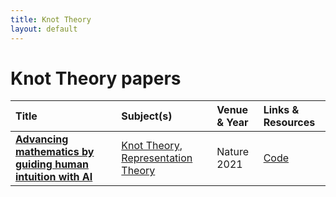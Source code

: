 ```yaml
---
title: Knot Theory
layout: default
---
```


# Knot Theory papers

| Title | Subject(s) | Venue & Year | Links & Resources |
| :--- | :--- | :--- | :--- |
| **[Advancing mathematics by guiding human intuition with AI](https://www.nature.com/articles/s41586-021-04086-x)** | [Knot Theory](knot-theory.md), [Representation Theory](representation-theory.md) | Nature 2021 | [Code](https://github.com/google-deepmind/mathematics_conjectures) |